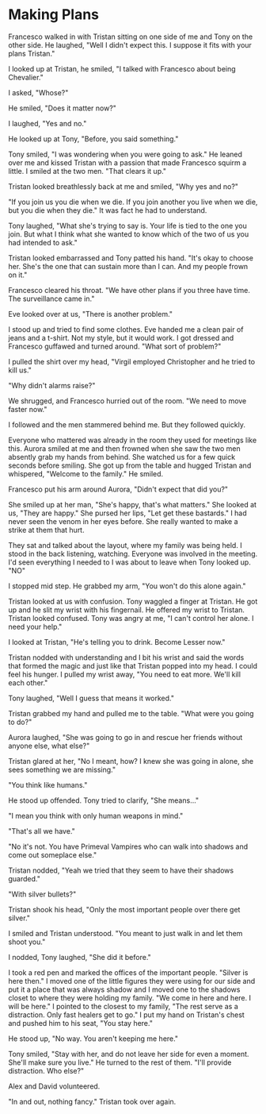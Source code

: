 # Making Plans

Francesco walked in with Tristan sitting on one side of me and Tony on the other side.  He laughed, "Well I didn't expect this.  I suppose it fits with your plans Tristan."

I looked up at Tristan, he smiled, "I talked with Francesco about being Chevalier."

I asked, "Whose?"

He smiled, "Does it matter now?"

I laughed, "Yes and no."

He looked up at Tony, "Before, you said something."  

Tony smiled, "I was wondering when you were going to ask."  He leaned over me and kissed Tristan with a passion that made Francesco squirm a little.  I smiled at the two men.  "That clears it up."

Tristan looked breathlessly back at me and smiled, "Why yes and no?"

"If you join us you die when we die.  If you join another you live when we die, but you die when they die."  It was fact he had to understand.

Tony laughed, "What she's trying to say is.  Your life is tied to the one you join.  But what I think what she wanted to know which of the two of us you had intended to ask."

Tristan looked embarrassed and Tony patted his hand.  "It's okay to choose her.  She's the one that can sustain more than I can.  And my people frown on it."

Francesco cleared his throat.  "We have other plans if you three have time.  The surveillance came in."

Eve looked over at us, "There is another problem."

I stood up and tried to find some clothes.  Eve handed me a clean pair of jeans and a t-shirt.  Not my style, but it would work.  I got dressed and Francesco guffawed and turned around.  "What sort of problem?"

I pulled the shirt over my head, "Virgil employed Christopher and he tried to kill us."

"Why didn't alarms raise?" 

We shrugged, and Francesco hurried out of the room.  "We need to move faster now."

I followed and the men stammered behind me.  But they followed quickly.

Everyone who mattered was already in the room they used for meetings like this.  Aurora smiled at me and then frowned when she saw the two men absently grab my hands from behind.  She watched us for a few quick seconds before smiling.  She got up from the table and hugged Tristan and whispered, "Welcome to the family."  He smiled.

Francesco put his arm around Aurora, "Didn't expect that did you?"

She smiled up at her man, "She's happy, that's what matters."  She looked at us, "They are happy."  She pursed her lips, "Let get these bastards."  I had never seen the venom in her eyes before.  She really wanted to make a strike at them that hurt.

They sat and talked about the layout, where my family was being held.  I stood in the back listening, watching.  Everyone was involved in the meeting.  I'd seen everything I needed to I was about to leave when Tony looked up.  "NO"

I stopped mid step.  He grabbed my arm, "You won't do this alone again."

Tristan looked at us with confusion.  Tony waggled a finger at Tristan.  He got up and he slit my wrist with his fingernail.  He offered my wrist to Tristan.  Tristan looked confused.  Tony was angry at me, "I can't control her alone.  I need your help."  

I looked at Tristan, "He's telling you to drink.  Become Lesser now."

Tristan nodded with understanding and I bit his wrist and said the words that formed the magic and just like that Tristan popped into my head.  I could feel his hunger.  I pulled my wrist away, "You need to eat more.  We'll kill each other."

Tony laughed, "Well I guess that means it worked."

Tristan grabbed my hand and pulled me to the table.  "What were you going to do?"  

Aurora laughed, "She was going to go in and rescue her friends without anyone else, what else?"

Tristan glared at her, "No I meant, how?  I knew she was going in alone, she sees something we are missing."

"You think like humans."

He stood up offended.  Tony tried to clarify, "She means..."

"I mean you think with only human weapons in mind."

"That's all we have."

"No it's not.  You have Primeval Vampires who can walk into shadows and come out someplace else."

Tristan nodded, "Yeah we tried that they seem to have their shadows guarded."

"With silver bullets?"

Tristan shook his head, "Only the most important people over there get silver."

I smiled and Tristan understood.  "You meant to just walk in and let them shoot you."

I nodded, Tony laughed, "She did it before."

I took a red pen and marked the offices of the important people.  "Silver is here then."  I moved one of the little figures they were using for our side and put it a place that was always shadow and I moved one to the shadows closet to where they were holding my family.  "We come in here and here.  I will be here."  I pointed to the closest to my family, "The rest serve as a distraction.  Only fast healers get to go."  I put my hand on Tristan's chest and pushed him to his seat, "You stay here."

He stood up, "No way.  You aren't keeping me here."

Tony smiled, "Stay with her, and do not leave her side for even a moment.  She'll make sure you live."  He turned to the rest of them.  "I'll provide distraction.  Who else?"

Alex and David volunteered.

"In and out, nothing fancy."  Tristan took over again.


